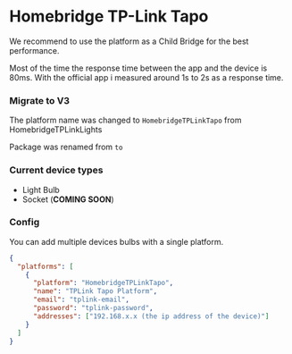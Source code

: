 # Homebridge TP-Link Tapo

We recommend to use the platform as a Child Bridge for the best performance.

Most of the time the response time between the app and the device is 80ms.
With the official app i measured around 1s to 2s as a response time.

### Migrate to V3

The platform name was changed to `HomebridgeTPLinkTapo` from HomebridgeTPLinkLights

Package was renamed from `to`

### Current device types

- Light Bulb
- Socket (**COMING SOON**)

### Config

You can add multiple devices bulbs with a single platform.

```json
{
  "platforms": [
    {
      "platform": "HomebridgeTPLinkTapo",
      "name": "TPLink Tapo Platform",
      "email": "tplink-email",
      "password": "tplink-password",
      "addresses": ["192.168.x.x (the ip address of the device)"]
    }
  ]
}
```
